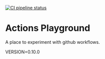 [![CI pipeline status](https://github.com/plannigan/actions-playground/workflows/CI/badge.svg?branch=main)][ci]

# Actions Playground

A place to experiment with github workflows.

VERSION=0.10.0

[ci]: https://github.com/wayfair-incubator/columbo/actions
